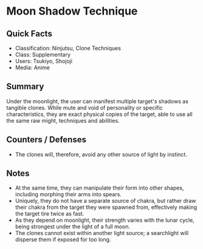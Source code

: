 # Moon Shadow Technique

## Quick Facts
- Classification: Ninjutsu, Clone Techniques
- Class: Supplementary
- Users: Tsukiyo, Shojoji
- Media: Anime

## Summary
Under the moonlight, the user can manifest multiple target's shadows as tangible clones. While mute and void of personality or specific characteristics, they are exact physical copies of the target, able to use all the same raw might, techniques and abilities.

## Counters / Defenses
- The clones will, therefore, avoid any other source of light by instinct.

## Notes
- At the same time, they can manipulate their form into other shapes, including morphing their arms into spears.
- Uniquely, they do not have a separate source of chakra, but rather draw their chakra from the target they were spawned from, effectively making the target tire twice as fast.
- As they depend on moonlight, their strength varies with the lunar cycle, being strongest under the light of a full moon.
- The clones cannot exist within another light source; a searchlight will disperse them if exposed for too long.
